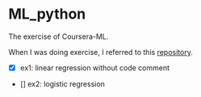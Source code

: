 # ML_python

The exercise of Coursera-ML.

When I was doing exercise, I referred to this [repository](https://github.com/fengdu78/Coursera-ML-AndrewNg-Notes).

- [x] ex1: linear regression without code comment
- [] ex2: logistic regression

    
